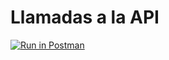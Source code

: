 # Llamadas a la API

[![Run in Postman](https://run.pstmn.io/button.svg)](https://god.gw.postman.com/run-collection/25581801-e7396f23-e744-4d72-8d64-d670bed6b3a6?action=collection%2Ffork&collection-url=entityId%3D25581801-e7396f23-e744-4d72-8d64-d670bed6b3a6%26entityType%3Dcollection%26workspaceId%3D8e669dfe-32fc-41f4-824e-30a0be831e85)